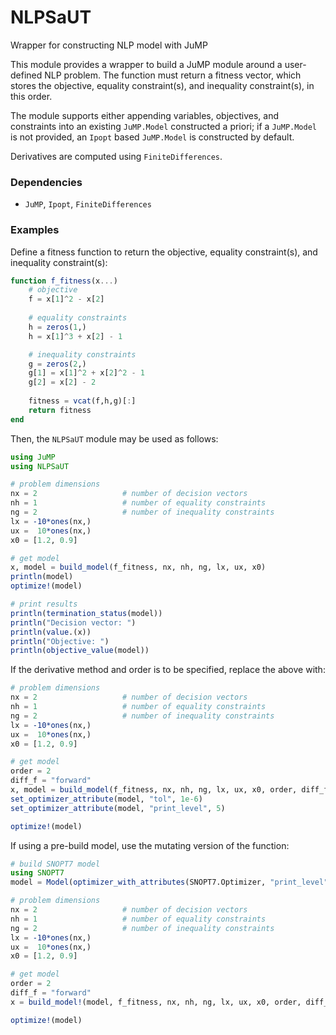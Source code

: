 # NLPSaUT
Wrapper for constructing NLP model with JuMP

This module provides a wrapper to build a JuMP module around a user-defined NLP problem. 
The function must return a fitness vector, which stores the objective, equality constraint(s), and inequality constraint(s), in this order.  

The module supports either appending variables, objectives, and constraints into an existing `JuMP.Model` constructed a priori; if a `JuMP.Model` is not provided, an `Ipopt` based `JuMP.Model` is constructed by default. 

Derivatives are computed using `FiniteDifferences`. 

### Dependencies
- `JuMP`, `Ipopt`, `FiniteDifferences`

### Examples

Define a fitness function to return the objective, equality constraint(s), and inequality constraint(s):

```julia
function f_fitness(x...)
    # objective
    f = x[1]^2 - x[2]
    
    # equality constraints
    h = zeros(1,)
    h = x[1]^3 + x[2] - 1

    # inequality constraints
    g = zeros(2,)
    g[1] = x[1]^2 + x[2]^2 - 1
    g[2] = x[2] - 2
    
    fitness = vcat(f,h,g)[:]
    return fitness
end
```

Then, the `NLPSaUT` module may be used as follows:

```julia
using JuMP
using NLPSaUT

# problem dimensions
nx = 2                   # number of decision vectors
nh = 1                   # number of equality constraints
ng = 2                   # number of inequality constraints
lx = -10*ones(nx,)
ux =  10*ones(nx,)
x0 = [1.2, 0.9]

# get model
x, model = build_model(f_fitness, nx, nh, ng, lx, ux, x0)
println(model)
optimize!(model)

# print results
println(termination_status(model))
println("Decision vector: ")
println(value.(x))
println("Objective: ")
println(objective_value(model))
```

If the derivative method and order is to be specified, replace the above with:

```julia
# problem dimensions
nx = 2                   # number of decision vectors
nh = 1                   # number of equality constraints
ng = 2                   # number of inequality constraints
lx = -10*ones(nx,)
ux =  10*ones(nx,)
x0 = [1.2, 0.9]

# get model
order = 2
diff_f = "forward"
x, model = build_model(f_fitness, nx, nh, ng, lx, ux, x0, order, diff_f)
set_optimizer_attribute(model, "tol", 1e-6)
set_optimizer_attribute(model, "print_level", 5)

optimize!(model)
```

If using a pre-build model, use the mutating version of the function:

```julia
# build SNOPT7 model
using SNOPT7
model = Model(optimizer_with_attributes(SNOPT7.Optimizer, "print_level"=>5, "system_information"=>"yes"))

# problem dimensions
nx = 2                   # number of decision vectors
nh = 1                   # number of equality constraints
ng = 2                   # number of inequality constraints
lx = -10*ones(nx,)
ux =  10*ones(nx,)
x0 = [1.2, 0.9]

# get model
order = 2
diff_f = "forward"
x = build_model!(model, f_fitness, nx, nh, ng, lx, ux, x0, order, diff_f)

optimize!(model)
```
